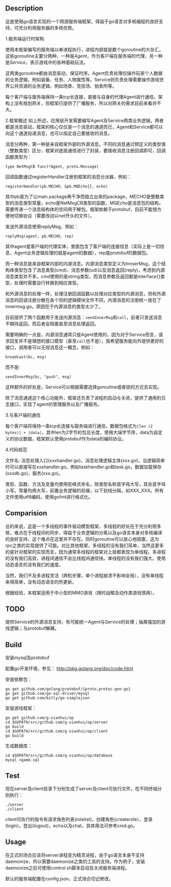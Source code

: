 ## Description

这是使用go语言实现的一个网游服务端框架，得益于go语言对多核编程的良好支持，可充分利用服务器的多核优势。

1.服务端运行时架构

使用本框架编写的服务端以单进程执行，进程内部就是数个goroutine的大杂汇。这些goroutine主要分两种，一种是*Agent*，作为客户端在服务端的代理，另一种是*Service*，表示游戏中的各种基础玩法。

这两类goroutine都由消息驱动，保证时序。Agent负责处理仅操作玩家个人数据的业务逻辑，例如装备、任务、人物属性等。Service则负责处理需要操作游戏世界公共资源的业务逻辑，例如场景、竞技场、拍卖所等。

每个客户端与服务端保持一条tcp长连接，直接与自身的代理Agent进行通信。架构上没有规划网关，但框架已提供了广播服务，所以对网关的需求目前来看并不大。

2.框架概述
如上所述，应用层开发需要编写Agent及Service两类业务逻辑，两者都是消息驱动，框架的核心仅仅是一个消息的通道而已，Agent和Service都可以向这个通道投递消息，也可以指定自己要接收的消息。

消息分两种，第一种是来自框架外部的外源消息。不同的消息通过预定义的类型值（整数类型）区分，框架对底层通信进行了封装，要接收消息注册回调即可，回调函数类型为：
```
type NetMsgCB func(*Agent, proto.Message)
```
回调函数通过registerHandler注册到框架的消息分派器，例如：
```
registerHandler(pb.MECHO, &pb.MQEcho{}, echo)
```
其中pb是为了让main package再干净而独立出来的package，MECHO是整数类型的消息类型常量，echo是NetMsgCB类型的函数，MQEcho是消息包的结构，需要传递一个消息结构体的空间用于解包。框架依赖于protobuf，目前不能很方便地切换协议（需要改动以net开头的文件）。

发送外源消息使用replyMsg，例如：
```
replyMsg(agent, pb.MECHO, rep)
```
其中agent是客户端的代理实体，里面包含了客户端的连接信息（实际上是一切信息，Agent业务逻辑处理的就是agent的数据），rep是protobuf的数据包。

而一种消息是来自框架内部的内源消息。内源消息类型定义为InnserMsg，这个结构体类型包含了消息类型(cmd)、消息参数(ud)以及消息返回(reply)，考虑到内源消息类型并不多，cmd使用的是string类型，而消息参数及返回都是interface{}类型，处理时需要自行转换到相应类型。

和外源消息的处理一样，处理注册回调函数以处理对应类型的内源消息，但和外源消息的回调注册分散在各个同的逻辑模块文件不同，内源消息的注册统一放在了innermsg.go。原因在于内源消息的类型太少了。

目前提供了两个函数用于发送内源消息：`sendInnerMsg`和`call`，前者只发送消息不期待返回，而后者会阻塞直至消息处理返回。

需要明确的一点是，内源消息通常只是Agent使用的，因为对于Service而言，请求回复并不是理想的接口模型（甚至`call`也不是），我希望服务能向外提供更好的接口，调用者可以无视消息这一概念，例如：
```
broadcast(bc, msg)
```
而不是:
```
sendInnerMsg(bc, "push", msg)
```
这样额外的好处是，Service可以根据需要选择goroutine或者锁的方式去实现。

除了消息通道这个核心功能外，框架还负责了进程的启动与关闭，提供了通用的日志接口，实现了agent的管理服务以及广播服务。

3.与客户端的通信

每个客户端将保持一条tcp长连接与服务端进行通信，数据包格式为`|len (2 bytes)| + |data|`，其中len为2字节的包总长度，使用大端字节序，data为自定义的协议数据，框架默认使用protobuf作为data的编码协议。

4.代码规范

文件名: 消息处理入口(xxxhandler.go)，消息处理逻辑主体(xxx.go)，当逻辑简单时可以直接写在xxxhandler.go。例如taskhandler.go和task.go。数据加载保存(xxxdb.go)，服务(xxx.go)。

类型、函数、方法及变量均使用驼峰式命名，除类型名称首字母大写，其余首字母小写。常量均用大写，前置业务逻辑的前缀，以下划线分隔，如XXX_XXX。所有文件使用utf8编码，使用gofmt进行格式化。

## Comparision
总的来说，这是一个多线程的事件驱动模型框架，多线程的好处在于充分利用多核，难点在于线程间的同步，得益于业务逻辑的分离以及go语言本身对多核编译的良好支持，这个难点在这里并不存在。同时goroutine可以放心地阻塞，这为rpc之类的实现提供了可能。对比其他框架，多线程的没有我们简单，当然这更多的是针对框架的实现而言，因为通常多线程的框架对上层都表现为单线程。多进程的没有我们高效，进程间通信不会比线程间通信快。单线程的没有我们强大。使用动态语言的没有我们的速度。

当然，我们不及多进程灵活（跨机步骤，单个进程崩溃不影响全局），没有单线程来得简单，没有动态语言的热更新。

根据经验，本框架适用于中小型的MMO游戏（限时战略及动作类游戏慎用）。

## TODO
提供Service的外源消息支持，有可能统一Agent与Service的处理；抽离强加的游戏逻辑；与protobuf解耦。

## Build

安装mysql及protobuf

配置go开发环境，参见：
http://pkg.golang.org/doc/code.html

安装依赖包：
```
go get github.com/golang/protobuf/{proto,protoc-gen-go}
go get github.com/go-sql-driver/mysql
go get github.com/bitly/go-simplejson
```
安装游戏框架：
```
go get github.com/g-xianhui/op
cd $GOPATH/src/github.com/g-xianhui/op/server
go build
cd $GOPATH/src/github.com/g-xianhui/op/client
go build
```
生成数据库：
```
cd $GOPATH/src/github.com/g-xianhui/op/database
mysql <game.sql
```

## Test

现在server及client目录下分别生成了server及client可执行文件，在不同终端分别执行：
```
./server
./client
```
client可执行的指令有请求角色列表(rolelist)，创建角色(createrole），登录(login)，登出(logout)，echo以及chat，具体用法可参考cmd.go。

## Usage
在正式的场合应该将server进程变为精灵进程，由于go语言本身不支持daemonize，所以需要daemonize之类的工具的支持。作为例子，安装daemonize之后可使用control.sh脚本启动及关闭服务端进程。

默认的服务端配置在config.json，正式场合切记修改。

